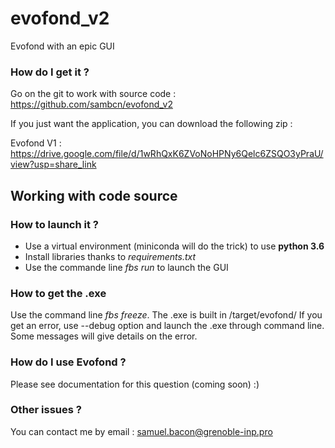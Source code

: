# evofond_v2

Evofond with an epic GUI

### How do I get it ?

Go on the git to work with source code : https://github.com/sambcn/evofond_v2 

If you just want the application, you can download the following zip :

Evofond V1 : https://drive.google.com/file/d/1wRhQxK6ZVoNoHPNy6Qelc6ZSQO3yPraU/view?usp=share_link

## Working with code source

### How to launch it ?

- Use a virtual environment (miniconda will do the trick) to use **python 3.6**
- Install libraries thanks to *requirements.txt*
- Use the commande line *fbs run* to launch the GUI

### How to get the .exe

Use the command line *fbs freeze*. The .exe is built in /target/evofond/
If you get an error, use --debug option and launch the .exe through command line. Some messages will give details on the error. 

### How do I use Evofond ?

Please see documentation for this question (coming soon) :) 

### Other issues ?

You can contact me by email : 
samuel.bacon@grenoble-inp.pro
